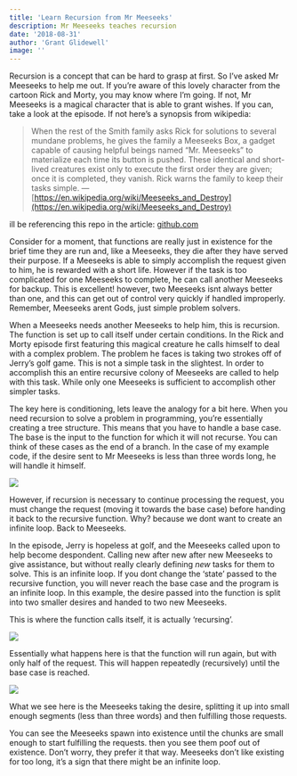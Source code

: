 ```yaml
---
title: 'Learn Recursion from Mr Meeseeks'
description: Mr Meeseeks teaches recursion
date: '2018-08-31'
author: 'Grant Glidewell'
image: ''
---
```


Recursion is a concept that can be hard to grasp at first. So I’ve asked Mr Meeseeks to help me out. If you’re aware of this lovely character from the cartoon Rick and Morty, you may know where I’m going. If not, Mr Meeseeks is a magical character that is able to grant wishes. If you can, take a look at the episode. If not here’s a synopsis from wikipedia:

> When the rest of the Smith family asks Rick for solutions to several mundane problems, he gives the family a Meeseeks Box, a gadget capable of causing helpful beings named “Mr. Meeseeks” to materialize each time its button is pushed. These identical and short-lived creatures exist only to execute the first order they are given; once it is completed, they vanish. Rick warns the family to keep their tasks simple. — [https://en.wikipedia.org/wiki/Meeseeks_and_Destroy](https://en.wikipedia.org/wiki/Meeseeks_and_Destroy)

ill be referencing this repo in the article:
[github.com](https://github.com/grantglidewell/mrmeeseeks)

Consider for a moment, that functions are really just in existence for the brief time they are run and, like a Meeseeks, they die after they have served their purpose. If a Meeseeks is able to simply accomplish the request given to him, he is rewarded with a short life. However if the task is too complicated for one Meeseeks to complete, he can call another Meeseeks for backup. This is excellent! however, two Meeseeks isnt always better than one, and this can get out of control very quickly if handled improperly. Remember, Meeseeks arent Gods, just simple problem solvers.

When a Meeseeks needs another Meeseeks to help him, this is recursion. The function is set up to call itself under certain conditions. In the Rick and Morty episode first featuring this magical creature he calls himself to deal with a complex problem. The problem he faces is taking two strokes off of Jerry’s golf game. This is not a simple task in the slightest. In order to accomplish this an entire recursive colony of Meeseeks are called to help with this task. While only one Meeseeks is sufficient to accomplish other simpler tasks.

The key here is conditioning, lets leave the analogy for a bit here. When you need recursion to solve a problem in programming, you’re essentially creating a tree structure. This means that you have to handle a base case. The base is the input to the function for which it will not recurse. You can think of these cases as the end of a branch. In the case of my example code, if the desire sent to Mr Meeseeks is less than three words long, he will handle it himself.

![](https://cdn-images-1.medium.com/max/2000/1*ufBA7xFn9qkORjLpoYmAIA.png)

However, if recursion is necessary to continue processing the request, you must change the request (moving it towards the base case) before handing it back to the recursive function. Why? because we dont want to create an infinite loop. Back to Meeseeks.

In the episode, Jerry is hopeless at golf, and the Meeseeks called upon to help become despondent. Calling new after new after new Meeseeks to give assistance, but without really clearly defining _new_ tasks for them to solve. This is an infinite loop. If you dont change the ‘state’ passed to the recursive function, you will never reach the base case and the program is an infinite loop. In this example, the desire passed into the function is split into two smaller desires and handed to two new Meeseeks.

This is where the function calls itself, it is actually ‘recursing’.

![](https://cdn-images-1.medium.com/max/2000/1*bu2j1v7qxok1SZ4MR4yMxw.png)

Essentially what happens here is that the function will run again, but with only half of the request. This will happen repeatedly (recursively) until the base case is reached.

![](https://cdn-images-1.medium.com/max/2000/1*mJh4hWvg2S7_zj5RCWPF7A.png)

What we see here is the Meeseeks taking the desire, splitting it up into small enough segments (less than three words) and then fulfilling those requests.

You can see the Meeseeks spawn into existence until the chunks are small enough to start fulfilling the requests. then you see them poof out of existence. Don’t worry, they prefer it that way. Meeseeks don’t like existing for too long, it’s a sign that there might be an infinite loop.
